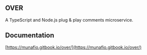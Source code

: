 ## OVER

A TypeScript and Node.js plug & play comments microservice.

## Documentation

[https://munafio.gitbook.io/over/](https://munafio.gitbook.io/over/)

